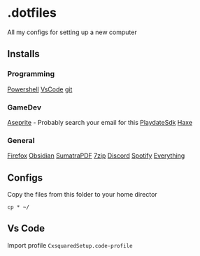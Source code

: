 # .dotfiles

All my configs for setting up a new computer

## Installs

### Programming

[Powershell](https://github.com/PowerShell/PowerShell)
[VsCode](https://code.visualstudio.com/docs/?dv=win64user)
[git](https://git-scm.com/downloads/win)

### GameDev

[Aseprite](https://www.aseprite.org/#buy) - Probably search your email for this
[PlaydateSdk](https://play.date/dev/)
[Haxe](https://haxe.org/download/)

### General

[Firefox](https://www.mozilla.org/en-US/firefox/windows/)
[Obsidian](https://obsidian.md/)
[SumatraPDF](https://www.sumatrapdfreader.org/free-pdf-reader)
[7zip](https://www.7-zip.org/)
[Discord](https://discord.com/)
[Spotify](https://www.spotify.com/de-en/download/windows/)
[Everything](https://www.voidtools.com/)

## Configs

Copy the files from this folder to your home director
```
cp * ~/
```

## Vs Code 

Import profile `CxsquaredSetup.code-profile`
